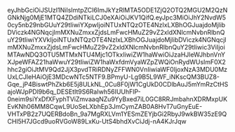eyJhbGciOiJSUzI1NiIsImtpZCI6ImJkYzRlMTA5ODE1ZjQ2OTQ2MGU2M2QzNGNkNjg0MjE1MTQ4ZDdiNTkiLCJ0eXAiOiJKV1QifQ.eyJpc3MiOiJhY2NvdW50cy5nb29nbGUuY29tIiwiYXpwIjoiNTUxNTQzOTE4NzIxLXBhOGJuajdoMjlibDViczk4NGNqcjlmMXNuZmxxZjdsLmFwcHMuZ29vZ2xldXNlcmNvbnRlbnQuY29tIiwiYXVkIjoiNTUxNTQzOTE4NzIxLXBhOGJuajdoMjlibDViczk4NGNqcjlmMXNuZmxxZjdsLmFwcHMuZ29vZ2xldXNlcmNvbnRlbnQuY29tIiwic3ViIjoiMTAwNDQ3OTU5MTMxNTU4Mjc1OTkxIiwiZW1haWwiOiJzaHJleWJhbnVnYXJpeWFAZ21haWwuY29tIiwiZW1haWxfdmVyaWZpZWQiOnRydWUsImF0X2hhc2giOiJtMV9Qd2JjX3pvdTRiRDNyZFFWN0VnIiwiaWF0IjoxNzA3MDU0MzUxLCJleHAiOjE3MDcwNTc5NTF9.BPmyU-Lg9B5L9WF_iNKscQM3BUZ8-Gqe_jP4BiswtPhZkb6E5j8ULkNL_0Cu8F0jW1CgUkD0CDlbAuJ5mYmRzCtHSajoWJpPDl9b6q_DESEtIt9S6RaIwh56IUUhFlP-0neim9siYxDfXFyphTViZmvaaqNZu9YyBxed7iL0GC8RRJmbahnXDRMxpUKEvKNh06MM8CqwL9UoSeLXbhEp3JmCymZAB0A8HvT7uGnyEuE-VHTxPB2z7UQERBdoBn_9a7MgRXLVm1YESmZEYjbGi2RbyJ9wkBW35zE9QCHl5H7JGcd9uoRVGoW89LxKu-UtS4bhdXvCiJdj-nA4KJrJqw